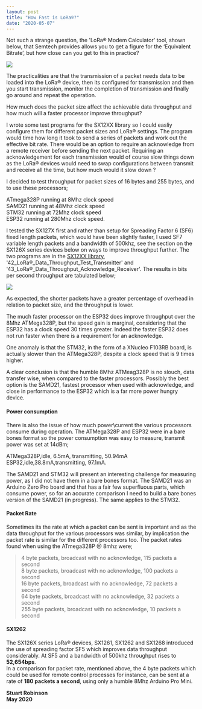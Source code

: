 ```yaml
---
layout: post
title: "How Fast is LoRa®?"
date: "2020-05-07"
---
```


Not such a strange question, the 'LoRa® Modem Calculator' tool, shown below, that Semtech provides allows you to get a figure for the ‘Equivalent Bitrate’, but how close can you get to this in practice?

![](/images/LoRa®_Calculator.jpg)

The practicalities are that the transmission of a packet needs data to be loaded into the LoRa® device, then its configured for transmission and then you start transmission, monitor the completion of transmission and finally go around and repeat the operation.

How much does the packet size affect the achievable data throughput and how much will a faster processor improve throughput?  

I wrote some test programs for the SX12XX library so I could easliy configure them for different packet sizes and LoRa® settings. The program would time how long it took to send a series of packets and work out the effective bit rate. There would be an option to require an acknowledge from a remote receiver before sending the next packet. Requiring an acknowledgement for each transmission would of course slow things down as the LoRa® devices would need to swap configurations between transmit and receive all the time, but how much would it slow down ?  

I decided to test throughput for packet sizes of 16 bytes and 255 bytes, and to use these processors;  

ATmega328P running at 8Mhz clock speed  
SAMD21 running at 48Mhz clock speed  
STM32 running at 72Mhz clock speed  
ESP32 running at 280Mhz clock speed.

I tested the SX127X first and rather than setup for Spreading Factor 6 (SF6) fixed length packets, which would have been slightly faster, I used SF7 variable length packets and a bandwidth of 500khz, see the section on the SX126X series devices below on ways to improve throughput further. The two programs are in the [SX12XX library](https://github.com/StuartsProjects/SX12XX-LoRa®), '42\_LoRa®\_Data\_Throughput\_Test\_Transmitter' and '43\_LoRa®\_Data\_Throughput\_Acknowledge\_Receiver'. The results in bits per second throughput are tabulated below;

![](/images/How_Fast_is_LoRa®_Results.jpg)

As expected, the shorter packets have a greater percentage of overhead in relation to packet size, and the throughput is lower.

  
The much faster processor on the ESP32 does improve throughput over the 8Mhz ATMega328P, but the speed gain is marginal, considering that the ESP32 has a clock speed 30 times greater. Indeed the faster ESP32 does not run faster when there is a requirement for an acknowledge.

One anomaly is that the STM32, in the form of a XNucleo F103RB board, is actually slower than the ATMega328P, despite a clock speed that is 9 times higher.

A clear conclusion is that the humble 8Mhz ATMeag328P is no slouch, data transfer wise, when compared to the faster processors. Possibly the best option is the SAMD21, fastest processor when used with acknowledge, and close in performance to the ESP32 which is a far more power hungry device.

#### Power consumption  

There is also the issue of how much power\\current the various processors consume during operation. The ATMega328P and ESP32 were in a bare bones format so the power consumption was easy to measure, transmit power was set at 14dBm;

  
ATMega328P,idle, 6.5mA, transmitting, 50.94mA  
ESP32,idle,38.8mA,transmitting, 97.1mA.  

The SAMD21 and STM32 will present an interesting challenge for measuring power, as I did not have them in a bare bones format. The SAMD21 was an Arduino Zero Pro board and that has a fair few superfluous parts, which consume power, so for an accurate comparison I need to build a bare bones version of the SAMD21 (in progress). The same applies to the STM32.

#### Packet Rate  

Sometimes its the rate at which a packet can be sent is important and as the data throughput for the various processors was similar, by implication the packet rate is similar for the different processors too. The packet rates found when using the ATmega328P @ 8mhz were;

  

> 4 byte packets, broadcast with no acknowledge, 115 packets a second  
8 byte packets, broadcast with no acknowledge, 100 packets a second  
16 byte packets, broadcast with no acknowledge, 72 packets a second  
64 byte packets, broadcast with no acknowledge, 32 packets a second  
255 byte packets, broadcast with no acknowledge, 10 packets a second

#### SX1262

The SX126X series LoRa® devices, SX1261, SX1262 and SX1268 introduced the use of spreading factor SF5 which improves data throughput considerably. At SF5 and a bandwidth of 500khz throughput rises to **52,654bps**.  
In a comparison for packet rate, mentioned above, the 4 byte packets which could be used for remote control processes for instance, can be sent at a rate of **180 packets a second**, using only a humble 8Mhz Arduino Pro Mini.

**Stuart Robinson  
May 2020**

